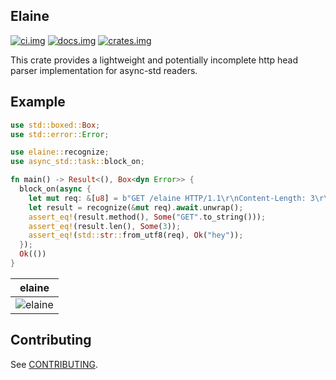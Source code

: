 ## Elaine

[![ci.img]][ci.url] [![docs.img]][docs.url] [![crates.img]][crates.url]

This crate provides a lightweight and potentially incomplete http head parser implementation
for async-std readers.

## Example

```rust
use std::boxed::Box;
use std::error::Error;

use elaine::recognize;
use async_std::task::block_on;

fn main() -> Result<(), Box<dyn Error>> {
  block_on(async {
    let mut req: &[u8] = b"GET /elaine HTTP/1.1\r\nContent-Length: 3\r\n\r\nhey";
    let result = recognize(&mut req).await.unwrap();
    assert_eq!(result.method(), Some("GET".to_string()));
    assert_eq!(result.len(), Some(3));
    assert_eq!(std::str::from_utf8(req), Ok("hey"));
  });
  Ok(())
}
```


| elaine |
| --- |
| ![elaine][elaine] |

## Contributing

See [CONTRIBUTING](/CONTRIBUTING.md).

[ci.img]: https://github.com/sizethree/elaine/workflows/gh.build/badge.svg?flat
[ci.url]: https://github.com/sizethree/elaine/actions?workflow=gh.build
[redis]: https://redis.io/topics/protocol
[async-std]: https://github.com/async-rs/async-std
[tcp-stream]: https://docs.rs/async-std/0.99.11/async_std/net/struct.TcpStream.html
[docs.img]: https://docs.rs/elaine/badge.svg
[docs.url]: https://docs.rs/elaine/latest
[crates.url]: https://crates.io/crates/elaine
[crates.img]: https://img.shields.io/crates/v/elaine
[elaine]: https://user-images.githubusercontent.com/1545348/68368941-1cee4e80-0107-11ea-8e87-47cb29cf8e15.gif
